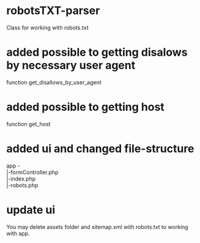 # robotsTXT-parser

Class for working with robots.txt

# added possible to getting disalows by necessary user agent

function get_disallows_by_user_agent

# added possible to getting host

function get_host

# added ui and changed file-structure

app -<br>
    |-formController.php<br>
    |-index.php<br>
    |-robots.php

# update ui

You may delete assets folder and sitemap.xml with robots.txt to working with app.
